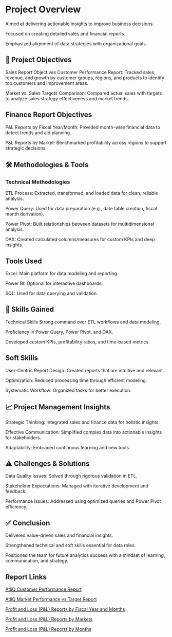 # Project Overview
Aimed at delivering actionable insights to improve business decisions.

Focused on creating detailed sales and financial reports.

Emphasized alignment of data strategies with organizational goals.

## 🎯 Project Objectives
Sales Report Objectives
Customer Performance Report: Tracked sales, revenue, and growth by customer groups, regions, and products to identify top customers and improvement areas.

Market vs. Sales Targets Comparison: Compared actual sales with targets to analyze sales strategy effectiveness and market trends.

## Finance Report Objectives
P&L Reports by Fiscal Year/Month: Provided month-wise financial data to detect trends and aid planning.

P&L Reports by Market: Benchmarked profitability across regions to support strategic decisions.

## 🛠 Methodologies & Tools
### Technical Methodologies
ETL Process: Extracted, transformed, and loaded data for clean, reliable analysis.

Power Query: Used for data preparation (e.g., date table creation, fiscal month derivation).

Power Pivot: Built relationships between datasets for multidimensional analysis.

DAX: Created calculated columns/measures for custom KPIs and deep insights.

## Tools Used
Excel: Main platform for data modeling and reporting.

Power BI: Optional for interactive dashboards.

SQL: Used for data querying and validation.

## 🧠 Skills Gained
Technical Skills
Strong command over ETL workflows and data modeling.

Proficiency in Power Query, Power Pivot, and DAX.

Developed custom KPIs, profitability ratios, and time-based metrics.

## Soft Skills
User-Centric Report Design: Created reports that are intuitive and relevant.

Optimization: Reduced processing time through efficient modeling.

Systematic Workflow: Organized tasks for better execution.

## 📈 Project Management Insights
Strategic Thinking: Integrated sales and finance data for holistic insights.

Effective Communication: Simplified complex data into actionable insights for stakeholders.

Adaptability: Embraced continuous learning and new tools.

## ⚠️ Challenges & Solutions
Data Quality Issues: Solved through rigorous validation in ETL.

Stakeholder Expectations: Managed with iterative development and feedback.

Performance Issues: Addressed using optimized queries and Power Pivot efficiency.

## ✅ Conclusion
Delivered value-driven sales and financial insights.

Strengthened technical and soft skills essential for data roles.

Positioned the team for future analytics success with a mindset of learning, communication, and strategy.

## Report Links

[AtliQ Customer Performance Report](https://github.com/abhijitrahangdale/AtliQ-Excel-Dashboard/blob/7ee334e90d4ebb0236b1f71f7f7b1af6ef86fd9d/AtliQ%20Customer%20Performance%20Report%20.pdf)

[AtliQ Market Performance vs Target Report](https://github.com/abhijitrahangdale/AtliQ-Excel-Dashboard/blob/360e9bdf1aafd8da181fadbf82fb0c084804eb0a/AtliQ%20Market%20Performance%20vs%20Target%20Report%20.pdf)

[Profit and Loss (P&L) Reports by Fiscal Year and Months](https://github.com/abhijitrahangdale/AtliQ-Excel-Dashboard/blob/585926b192c19ee27dd2b08add8ec46bd06320f5/AtliQ%20P%26L%20Statement%20by%20Fiscal%20Year%20.pdf)

[Profit and Loss (P&L) Reports by Markets](https://github.com/abhijitrahangdale/AtliQ-Excel-Dashboard/blob/4bbcbd96bfae1b761aec4802981f32dfba1aee4f/AtliQ%20P%26L%20Statement%20by%20Markets%20.pdf)

[Profit and Loss (P&L) Reports by Months](https://github.com/abhijitrahangdale/AtliQ-Excel-Dashboard/blob/6f7ae4e3884b4c4681180a27a0bf086bc13342bd/AtliQ%20P%26L%20Statement%20by%20Months%20.pdf)


